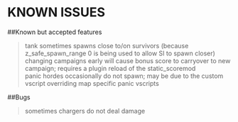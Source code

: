 # KNOWN ISSUES

##Known but accepted features  
> tank sometimes spawns close to/on survivors (because z_safe_spawn_range 0 is being used to allow SI to spawn closer)  
> changing campaigns early will cause bonus score to carryover to new campaign; requires a plugin reload of the static_scoremod  
> panic hordes occasionally do not spawn; may be due to the custom vscript overriding map specific panic vscripts

##Bugs     
> sometimes chargers do not deal damage 




